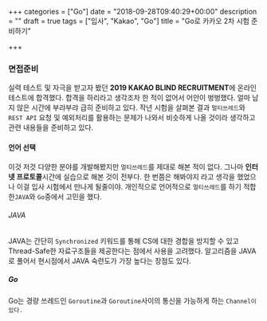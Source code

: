 +++
categories = ["Go"]
date = "2018-09-28T09:40:29+00:00"
description = ""
draft = true
tags = ["입사", "Kakao", "Go"]
title = "Go로 카카오 2차 시험 준비하기"

+++
### 면접준비

  실력 테스트 및 자극을 받고자 봤던 **2019 KAKAO BLIND RECRUITMENT**에 온라인 테스트에 합격했다. 합격을 하리라고 생각조차 한 적이 없어서 어안이 벙벙했다. 얼마 남지 않은 시간에 부랴부랴 급히 준비하고 있다. 작년 시험을 살펴본 결과 `멀티쓰레드`와 `REST API` 요청 및 예외처리를 활용하는 문제가 나와서 비슷하게 나올 것이라 생각하고 관련 내용들을 준비하고 있다.

#### 언어 선택

  이것 저것 다양한 분야를 개발해봤지만 `멀티쓰레드`를 제대로 해본 적이 없다. 그나마 **인터넷 프로토콜**시간에 실습으로 해본 것이 전부다. 한 번쯤은 해봐야지 라고 생각을 했었으나 이걸 입사 시험에서 만나게 될줄이야. 개인적으로 언어적으로  `멀티쓰레드`를 하기 적합한`JAVA`와 `Go`중에서 고민을 했다.

###### JAVA

  JAVA는 간단히 `Synchronized` 키워드를 통해 CS에 대한 경합을 방지할 수 있고 Thread-Safe한 자료구조들을 제공한다는 점에서 사용을 고려했다. 알고리즘을 JAVA로 풀어서 현시점에서 JAVA 숙련도가 가장 높다는 장점도 있다.

##### Go

  Go는 경량 쓰레드인 `Goroutine`과 `Goroutine`사이의 통신을 가능하게 하는 `Channel이 있다.`